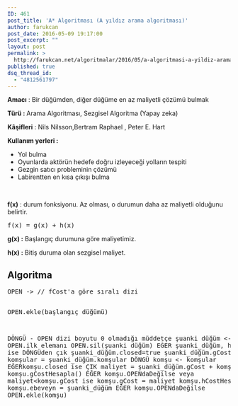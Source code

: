 ```yaml
---
ID: 461
post_title: 'A* Algoritması (A yıldız arama algoritması)'
author: farukcan
post_date: 2016-05-09 19:17:00
post_excerpt: ""
layout: post
permalink: >
  http://farukcan.net/algoritmalar/2016/05/a-algoritmasi-a-yildiz-arama-algoritmasi/
published: true
dsq_thread_id:
  - "4812561797"
---
```

<strong>Amacı</strong> : Bir düğümden, diğer düğüme en az maliyetli çözümü bulmak

<strong>Türü : </strong>Arama Algoritması, Sezgisel Algoritma (Yapay zeka)

<strong>Kâşifleri</strong> : Nils Nilsson,Bertram Raphael , Peter E. Hart

<strong>Kullanım yerleri :</strong>
<ul>
	<li>Yol bulma</li>
	<li>Oyunlarda aktörün hedefe doğru izleyeceği yolların tespiti</li>
	<li>Gezgin satıcı probleminin çözümü</li>
	<li>Labirentten en kısa çıkışı bulma</li>
</ul>
&nbsp;

<strong>f(x)</strong> : durum fonksiyonu. Az olması, o durumun daha az maliyetli olduğunu belirtir.
<pre>f(x) = g(x) + h(x)</pre>
<strong>g(x) :</strong> Başlangıç durumuna göre maliyetimiz.

<strong>h(x) :</strong> Bitiş duruma olan sezgisel maliyet.
<h2>Algoritma</h2>
<pre>OPEN -&gt; // fCost'a göre sıralı dizi

OPEN.ekle(başlangıç düğümü)

DÖNGÜ - OPEN dizi boyutu 0 olmadığı müddetçe
    şuanki düğüm &lt;- OPEN.ilk elemanı
    OPEN.sil(şuanki düğüm)
    EĞER şuanki_düğüm, hedef düğüm ise
        DÖNGÜden çık
    şuanki_düğüm.closed=true
    şuanki_düğüm.gCostHesapla()
    komşular = şuanki_düğüm.komşular
    DÖNGÜ komşu &lt;- komşular
        EĞERkomşu.closed ise ÇIK
        maliyet = şuanki_düğüm.gCost + komşuya_uzaklık
        komşu.gCostHesapla()
        EĞER komşu.OPENdaDeğilse veya maliyet&lt;komşu.gCost ise
            komşu.gCost = maliyet
            komşu.hCostHesapla()
            komşu.ebeveyn = şuanki_düğüm
            EĞER komşu.OPENdaDeğilse
                OPEN.ekle(komşu)</pre>